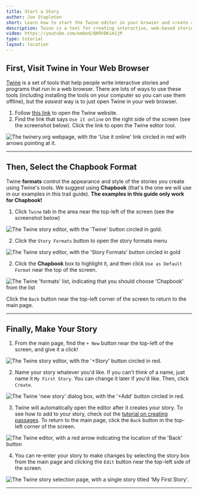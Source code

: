 ```yaml
---
title: Start a Story
author: Jon Stapleton
short: Learn how to start the Twine editor in your browser and create a new story.
description: Twine is a tool for creating interactive, web-based stories. This tutorial shows you how to open the Twine editor and start a new story using the Chapbook format (our recommended starting point).
video: https://youtube.com/embed/QKRV8Kim1jM
type: tutorial
layout: location
---
```


## First, Visit Twine in Your Web Browser

[Twine](https://twinery.org/) is a set of tools that help people write interactive stories and programs that run in a web browser. There are lots of ways to use these tools (including installing the tools on your computer so you can use them offline), but the *easiest* way is to just open Twine in your web browser.

1. Follow [this link](https://twinery.org/) to open the Twine website.
2. Find the link that says `Use it online` on the right side of the screen (see the screenshot below). Click the link to open the Twine editor tool.

![The twinery.org webpage, with the 'Use it online' link circled in red with arrows pointing at it.](/twine-home.png "Find the 'Use it online' link on twinery.org")

----

## Then, Select the Chapbook Format

Twine **formats** control the appearance and style of the stories you create using Twine's tools. We suggest using **Chapbook** (that's the one we will use in our examples in this trail guide). **The examples in this guide only work for Chapbook!**

1. Click `Twine` tab in the area near the top-left of the screen (see the screenshot below)

![The Twine story editor, with the 'Twine' button circled in gold.](/twine-format.png "Find the 'formats' button")

2. Click the `Story Formats` button to open the story formats menu

![The Twine story editor, with the 'Story Formats' button circled in gold](/twine-format-button.png)

2. Click the **Chapbook** box to highlight it, and then click `Use as Default Format` near the top of the screen.

![The Twine 'formats' list, indicating that you should choose 'Chapbook' from the list](/twine-chapbook.png "Choose 'Chapbook' and return to the main page")

Click the `Back` button near the top-left corner of the screen to return to the main page.

----

## Finally, Make Your Story

1. From the main page, find the `+ New` button near the top-left of the screen, and give it a click!

![The Twine story editor, with the '+Story' button circled in red.](/twine-new-story.png "Click the 'New Story' button")

2. Name your story whatever you'd like. If you can't think of a name, just name it `My First Story`. You can change it later if you'd like. Then, click `Create`.

![The Twine 'new story' dialog box, with the '+Add' button circled in red.](/twine-add-story.png "Click the 'Add' button")

3. Twine will automatically open the editor after it creates your story. To see how to add to your story, check out the [tutorial on creating passages](/locations/create-passage). To return to the main page, click the `Back` button in the top-left corner of the screen.

![The Twine editor, with a red arrow indicating the location of the 'Back' button](/twine-go-home.png "Return the main page by clicking the 'Back' button")

4. You can re-enter your story to make changes by selecting the story box from the main page and clicking the `Edit` button near the top-left side of the screen.

![The Twine story selection page, with a single story titled 'My First Story'.](/twine-select-story.png "Edit your story by clicking on it from the home page.")

----